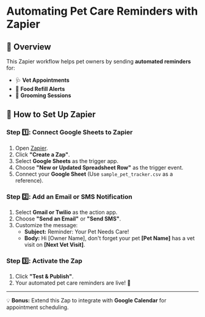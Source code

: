 # Automating Pet Care Reminders with Zapier

## 📌 Overview
This Zapier workflow helps pet owners by sending **automated reminders** for:
- 🩺 **Vet Appointments**
- 🍖 **Food Refill Alerts**
- 🛁 **Grooming Sessions**

## 🚀 How to Set Up Zapier
### Step 1️⃣: Connect Google Sheets to Zapier
1. Open [Zapier](https://zapier.com/).
2. Click **"Create a Zap"**.
3. Select **Google Sheets** as the trigger app.
4. Choose **"New or Updated Spreadsheet Row"** as the trigger event.
5. Connect your **Google Sheet** (Use `sample_pet_tracker.csv` as a reference).

### Step 2️⃣: Add an Email or SMS Notification
1. Select **Gmail or Twilio** as the action app.
2. Choose **"Send an Email"** or **"Send SMS"**.
3. Customize the message:  
   - **Subject:** Reminder: Your Pet Needs Care!  
   - **Body:** Hi [Owner Name], don't forget your pet **[Pet Name]** has a vet visit on **[Next Vet Visit]**.

### Step 3️⃣: Activate the Zap
1. Click **"Test & Publish"**.
2. Your automated pet care reminders are live! 🚀

---
💡 **Bonus:** Extend this Zap to integrate with **Google Calendar** for appointment scheduling.
